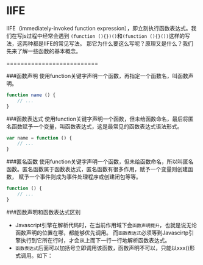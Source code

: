 # IIFE
IIFE（immediately-invoked function expression），即立刻执行函数表达式。我们在写js过程中经常会遇到
`(function (){})()`和`(function (){}())`这样的写法，这两种都是IIFE的常见写法。
那它为什么要这么写呢？原理又是什么？我们先来了解一些函数的基本概念。
	
==========================

###函数声明
使用function关键字声明一个函数，再指定一个函数名，叫函数声明。
```javascript
function name () {
	// ...
}
```

###函数表达式
使用function关键字声明一个函数，但未给函数命名，最后将匿名函数赋予一个变量，叫函数表达式，这是最常见的函数表达式语法形式。
```javascript
var name = function () {
	// ...
}
```

###匿名函数
使用function关键字声明一个函数，但未给函数命名，所以叫匿名函数。匿名函数属于函数表达式，匿名函数有很多作用，赋予一个变量则创建函数，
赋予一个事件则成为事件处理程序或创建闭包等等。
```javascript
function () {
	// ...
}
```

###函数声明和函数表达式区别
* Javascript引擎在解析代码时，在当前作用域下会`函数声明提升`，也就是说无论函数声明的位置在哪，都能够优先调用。
而`函数表达式`必须等到Javascirtp引擎执行到它所在行时，才会从上而下一行一行地解析函数表达式。
* `函数表达式`后面可以加括号立即调用该函数，函数声明不可以，只能以xxx()形式调用。如下：
